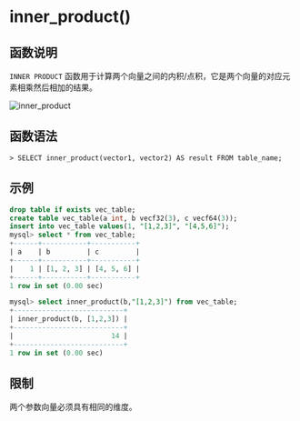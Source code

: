 # **inner_product()**

## **函数说明**

`INNER PRODUCT` 函数用于计算两个向量之间的内积/点积，它是两个向量的对应元素相乘然后相加的结果。

![inner_product](https://github.com/matrixorigin/artwork/blob/main/docs/reference/vector/inner_product.png?raw=true)

## **函数语法**

```
> SELECT inner_product(vector1, vector2) AS result FROM table_name;
```

## **示例**

```sql
drop table if exists vec_table;
create table vec_table(a int, b vecf32(3), c vecf64(3));
insert into vec_table values(1, "[1,2,3]", "[4,5,6]");
mysql> select * from vec_table;
+------+-----------+-----------+
| a    | b         | c         |
+------+-----------+-----------+
|    1 | [1, 2, 3] | [4, 5, 6] |
+------+-----------+-----------+
1 row in set (0.00 sec)

mysql> select inner_product(b,"[1,2,3]") from vec_table;
+---------------------------+
| inner_product(b, [1,2,3]) |
+---------------------------+
|                        14 |
+---------------------------+
1 row in set (0.00 sec)
```

## **限制**

两个参数向量必须具有相同的维度。
